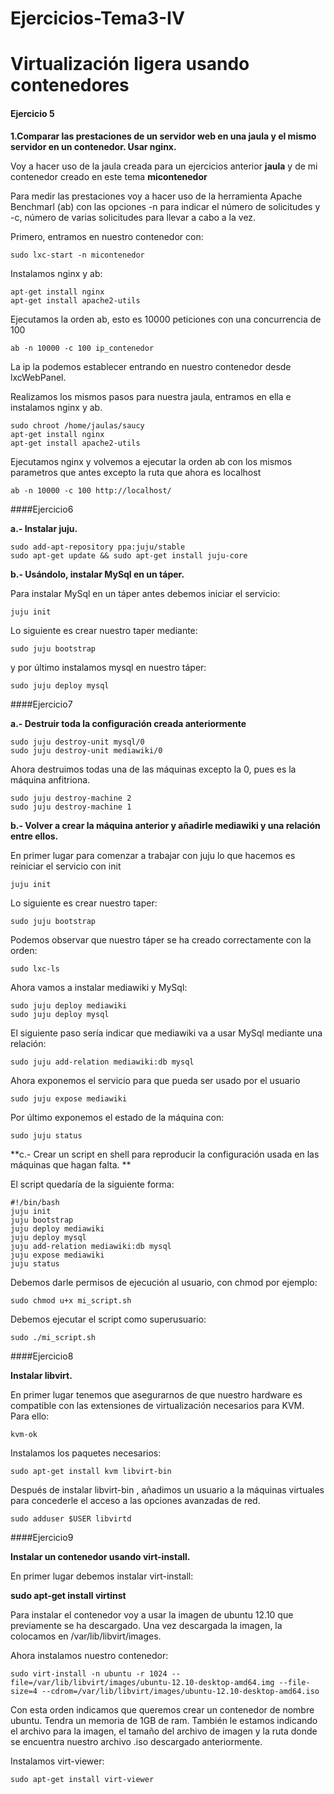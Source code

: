 Ejercicios-Tema3-IV
===================

Virtualización ligera usando contenedores
=========================================

#### Ejercicio 5

**1.Comparar las prestaciones de un servidor web en una jaula y el mismo servidor en un contenedor. Usar nginx.**

Voy a hacer uso de la jaula creada para un ejercicios anterior **jaula** y de mi contenedor creado en este tema 
**micontenedor**

Para medir las prestaciones voy a hacer uso de la herramienta Apache Benchmarl (ab) con las opciones -n para indicar el número de solicitudes y -c, número de varias solicitudes para llevar a cabo a la vez.

Primero, entramos en nuestro contenedor con:

    sudo lxc-start -n micontenedor

Instalamos nginx y ab:

    apt-get install nginx
    apt-get install apache2-utils

Ejecutamos la orden ab, esto es 10000 peticiones con una concurrencia de 100

    ab -n 10000 -c 100 ip_contenedor

La ip la podemos establecer entrando en nuestro contenedor desde lxcWebPanel.

Realizamos los mismos pasos para nuestra jaula, entramos en ella e instalamos nginx y ab.

    sudo chroot /home/jaulas/saucy
    apt-get install nginx
    apt-get install apache2-utils

Ejecutamos nginx y volvemos a ejecutar la orden ab con los mismos parametros que antes excepto la ruta que ahora es localhost

    ab -n 10000 -c 100 http://localhost/

####Ejercicio6

**a.- Instalar juju.**

    sudo add-apt-repository ppa:juju/stable
    sudo apt-get update && sudo apt-get install juju-core

**b.- Usándolo, instalar MySql en un táper.**

Para instalar MySql en un táper antes debemos iniciar el servicio:

    juju init

Lo siguiente es crear nuestro taper mediante:

    sudo juju bootstrap

y por último instalamos mysql en nuestro táper:

    sudo juju deploy mysql


####Ejercicio7

**a.- Destruir toda la configuración creada anteriormente**

    sudo juju destroy-unit mysql/0
    sudo juju destroy-unit mediawiki/0

Ahora destruimos todas una de las máquinas excepto la 0, pues es la máquina anfitriona.

    sudo juju destroy-machine 2
    sudo juju destroy-machine 1

**b.- Volver a crear la máquina anterior y añadirle mediawiki y una relación entre ellos.**

En primer lugar para comenzar a trabajar con juju lo que hacemos es reiniciar el servicio con init

    juju init

Lo siguiente es crear nuestro taper:

    sudo juju bootstrap

Podemos observar que nuestro táper se ha creado correctamente con la orden:

    sudo lxc-ls 

Ahora vamos a instalar mediawiki y MySql:

    sudo juju deploy mediawiki
    sudo juju deploy mysql

El siguiente paso sería indicar que mediawiki va a usar MySql mediante una relación:

    sudo juju add-relation mediawiki:db mysql

Ahora exponemos el servicio para que pueda ser usado por el usuario

    sudo juju expose mediawiki

Por último exponemos el estado de la máquina con:

    sudo juju status

**c.- Crear un script en shell para reproducir la configuración usada en las máquinas que hagan falta. **

El script quedaría de la siguiente forma:

    #!/bin/bash
    juju init
    juju bootstrap 
    juju deploy mediawiki
    juju deploy mysql 
    juju add-relation mediawiki:db mysql 
    juju expose mediawiki 
    juju status 

Debemos darle permisos de ejecución al usuario, con chmod por ejemplo:

    sudo chmod u+x mi_script.sh

Debemos ejecutar el script como superusuario:

    sudo ./mi_script.sh

####Ejercicio8

**Instalar libvirt.**

En primer lugar tenemos que asegurarnos de que nuestro hardware es compatible con las extensiones de virtualización necesarios para KVM. Para ello:

    kvm-ok

Instalamos los paquetes necesarios:

    sudo apt-get install kvm libvirt-bin

Después de instalar libvirt-bin , añadimos un usuario a la máquinas virtuales para concederle el acceso a las opciones avanzadas de red.

    sudo adduser $USER libvirtd

####Ejercicio9

**Instalar un contenedor usando virt-install.**

En primer lugar debemos instalar virt-install:

**sudo apt-get install virtinst**

Para instalar el contenedor voy a usar la imagen de ubuntu 12.10 que previamente se ha descargado. Una vez descargada la imagen, la colocamos en /var/lib/libvirt/images.

Ahora instalamos nuestro contenedor:

    sudo virt-install -n ubuntu -r 1024 --file=/var/lib/libvirt/images/ubuntu-12.10-desktop-amd64.img --file-size=4 --cdrom=/var/lib/libvirt/images/ubuntu-12.10-desktop-amd64.iso

Con esta orden indicamos que queremos crear un contenedor de nombre ubuntu. Tendra un memoria de 1GB de ram. También le estamos indicando el archivo para la imagen, el tamaño del archivo de imagen y la ruta donde se encuentra nuestro archivo .iso descargado anteriormente.

Instalamos virt-viewer:

    sudo apt-get install virt-viewer

